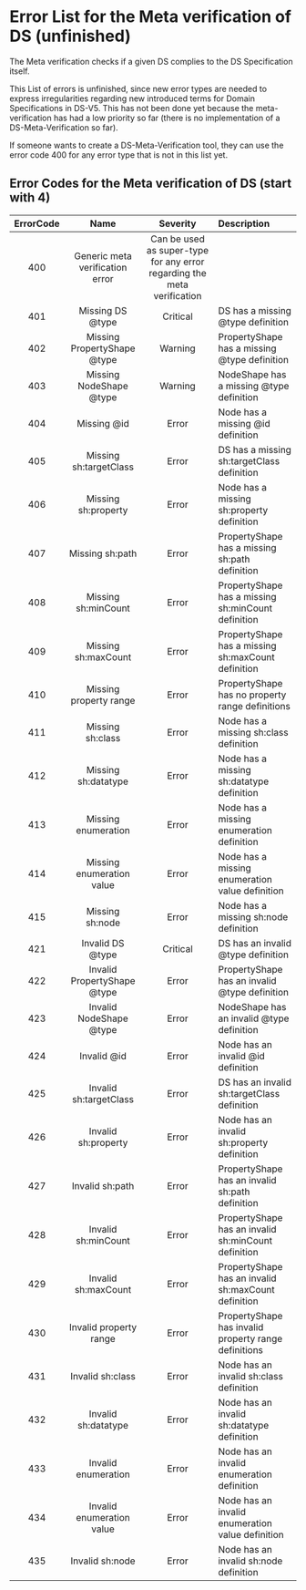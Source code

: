 # Error List for the Meta verification of DS (unfinished)

The Meta verification checks if a given DS complies to the DS Specification itself.

This List of errors is unfinished, since new error types are needed to express irregularities regarding new introduced terms for Domain Specifications in DS-V5. This has not been done yet because the meta-verification has had a low priority so far (there is no implementation of a DS-Meta-Verification so far).

If someone wants to create a DS-Meta-Verification tool, they can use the error code 400 for any error type that is not in this list yet.

## Error Codes for the Meta verification of DS (start with 4)

| ErrorCode | Name | Severity | Description |
| :---: | :---: | :---: | :--- |
| 400 | Generic meta verification error | Can be used as super-type for any error regarding the meta verification |
| 401 | Missing DS @type | Critical | DS has a missing @type definition |
| 402 | Missing PropertyShape @type | Warning | PropertyShape has a missing @type definition |
| 403 | Missing NodeShape @type | Warning | NodeShape has a missing @type definition |
| 404 | Missing @id | Error | Node has a missing @id definition |
| 405 | Missing sh:targetClass | Error | DS has a missing sh:targetClass definition |
| 406 | Missing sh:property | Error | Node has a missing sh:property definition |
| 407 | Missing sh:path | Error | PropertyShape has a missing sh:path definition |
| 408 | Missing sh:minCount | Error | PropertyShape has a missing sh:minCount definition |
| 409 | Missing sh:maxCount | Error | PropertyShape has a missing sh:maxCount definition |
| 410 | Missing property range | Error | PropertyShape has no property range definitions |
| 411 | Missing sh:class | Error | Node has a missing sh:class definition |
| 412 | Missing sh:datatype | Error | Node has a missing sh:datatype definition |
| 413 | Missing enumeration | Error | Node has a missing enumeration definition |
| 414 | Missing enumeration value | Error | Node has a missing enumeration value definition |
| 415 | Missing sh:node | Error | Node has a missing sh:node definition |
| 421 | Invalid DS @type | Critical | DS has an invalid @type definition |
| 422 | Invalid PropertyShape @type | Error | PropertyShape has an invalid @type definition |
| 423 | Invalid NodeShape @type | Error | NodeShape has an invalid @type definition |
| 424 | Invalid @id | Error | Node has an invalid @id definition |
| 425 | Invalid sh:targetClass | Error | DS has an invalid sh:targetClass definition |
| 426 | Invalid sh:property | Error | Node has an invalid sh:property definition |
| 427 | Invalid sh:path | Error | PropertyShape has an invalid sh:path definition |
| 428 | Invalid sh:minCount | Error | PropertyShape has an invalid sh:minCount definition |
| 429 | Invalid sh:maxCount | Error | PropertyShape has an invalid sh:maxCount definition |
| 430 | Invalid property range | Error | PropertyShape has invalid property range definitions |
| 431 | Invalid sh:class | Error | Node has an invalid sh:class definition |
| 432 | Invalid sh:datatype | Error | Node has an invalid sh:datatype definition |
| 433 | Invalid enumeration | Error | Node has an invalid enumeration definition |
| 434 | Invalid enumeration value | Error | Node has an invalid enumeration value definition |
| 435 | Invalid sh:node | Error | Node has an invalid sh:node definition |
